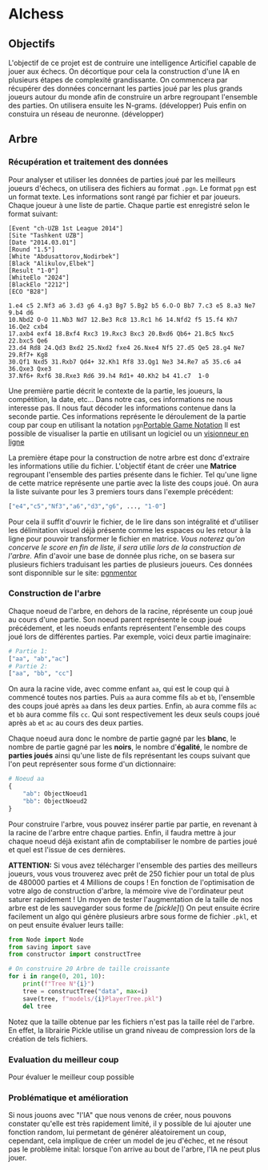# AIchess

## Objectifs
L'objectif de ce projet est de contruire une intelligence Articifiel capable de jouer aux échecs. On décortique pour cela la construction d'une IA en plusieurs étapes de complexité grandissante. 
On commencera par récupérer des données concernant les parties joué par les plus grands joueurs autour du monde afin de construire un arbre regroupant l'ensemble des parties.
On utilisera ensuite les N-grams. (développer)
Puis enfin on constuira un réseau de neuronne. (développer)

## Arbre
### Récupération et traitement des données
Pour analyser et utiliser les données de parties joué par les meilleurs joueurs d'échecs, on utilisera des fichiers au format `.pgn`. Le format `pgn` est un format texte. 
Les informations sont rangé par fichier et par joueurs. Chaque joueur à une liste de partie. Chaque partie est enregistré selon le format suivant:
```pgn
[Event "ch-UZB 1st League 2014"]
[Site "Tashkent UZB"]
[Date "2014.03.01"]
[Round "1.5"]
[White "Abdusattorov,Nodirbek"]
[Black "Alikulov,Elbek"]
[Result "1-0"]
[WhiteElo "2024"]
[BlackElo "2212"]
[ECO "B28"]

1.e4 c5 2.Nf3 a6 3.d3 g6 4.g3 Bg7 5.Bg2 b5 6.O-O Bb7 7.c3 e5 8.a3 Ne7 9.b4 d6
10.Nbd2 O-O 11.Nb3 Nd7 12.Be3 Rc8 13.Rc1 h6 14.Nfd2 f5 15.f4 Kh7 16.Qe2 cxb4
17.axb4 exf4 18.Bxf4 Rxc3 19.Rxc3 Bxc3 20.Bxd6 Qb6+ 21.Bc5 Nxc5 22.bxc5 Qe6
23.d4 Rd8 24.Qd3 Bxd2 25.Nxd2 fxe4 26.Nxe4 Nf5 27.d5 Qe5 28.g4 Ne7 29.Rf7+ Kg8
30.Qf1 Nxd5 31.Rxb7 Qd4+ 32.Kh1 Rf8 33.Qg1 Ne3 34.Re7 a5 35.c6 a4 36.Qxe3 Qxe3
37.Nf6+ Rxf6 38.Rxe3 Rd6 39.h4 Rd1+ 40.Kh2 b4 41.c7  1-0
```

Une première partie décrit le contexte de la partie, les joueurs, la compétition, la date, etc... Dans notre cas, ces informations ne nous interesse pas. Il nous faut décoder les informations contenue dans la seconde partie.
Ces informations représente le déroulement de la partie coup par coup en utilisant la notation `pgn`[Portable Game Notation](https://fr.wikipedia.org/wiki/Portable_Game_Notation) 
Il est possible de visualiser la partie en utilisant un logiciel ou un [visionneur en ligne](https://fr.chesstempo.com/pgn-viewer/)

La première étape pour la construction de notre arbre est donc d'extraire les informations utilie du fichier. L'objectif étant de créer une **Matrice** regroupant l'ensemble des parties présente dans le fichier. Tel qu'une ligne de cette matrice représente une partie avec la liste des coups joué. On aura la liste suivante pour les 3 premiers tours dans l'exemple précédent:
```py
["e4","c5","Nf3","a6","d3","g6", ..., "1-0"]
```
Pour cela il suffit d'ouvrir le fichier, de le lire dans son intégralité et d'utiliser les délimitation visuel déjà présente comme les espaces ou les retour à la ligne pour pouvoir transformer le fichier en matrice.
*Vous noterez qu'on concerve le score en fin de liste, il sera utilie lors de la construction de l'arbre.*
Afin d'avoir une base de donnée plus riche, on se basera sur plusieurs fichiers traduisant les parties de plusieurs joueurs. Ces données sont disponnible sur le site: [pgnmentor](https://www.pgnmentor.com/files.html#classking)

### Construction de l'arbre
Chaque noeud de l'arbre, en dehors de la racine, réprésente un coup joué au cours d'une partie. Son noeud parent représente le coup joué précédement, et les noeuds enfants représentent l'ensemble des coups joué lors de différentes parties.
Par exemple, voici deux partie imaginaire:
```py
# Partie 1:
["aa", "ab","ac"]
# Partie 2:
["aa", "bb", "cc"]
```
On aura la racine vide, avec comme enfant `aa`, qui est le coup qui à commencé toutes nos parties.
Puis `aa` aura comme fils `ab` et `bb`, l'ensemble des coups joué après `aa` dans les deux parties.
Enfin, `ab` aura comme fils `ac` et `bb` aura comme fils `cc`. Qui sont respectivement les deux seuls coups joué après `ab` et `ac` au cours des deux parties.

Chaque noeud aura donc le nombre de partie gagné par les **blanc**, le nombre de partie gagné par les **noirs**, le nombre d'**égalité**, le nombre de **parties joués**
ainsi qu'une liste de fils représentant les coups suivant que l'on peut représenter sous forme d'un dictionnaire:
```py
# Noeud aa
{
    "ab": ObjectNoeud1
    "bb": ObjectNoeud2
}
```
Pour construire l'arbre, vous pouvez insérer partie par partie, en revenant à la racine de l'arbre entre chaque parties. Enfin, il faudra mettre à jour chaque noeud déjà existant afin de comptabiliser le nombre de parties joué et quel est l'issue de ces dernières.

**ATTENTION:** Si vous avez télécharger l'ensemble des parties des meilleurs joueurs, vous vous trouverez avec prêt de 250 fichier pour un total de plus de 480000 parties et 4 Millions de coups ! En fonction de l'optimisation de votre algo de construction d'arbre, la mémoire vive de l'ordinateur peut saturer rapidement !
Un moyen de tester l'augmentation de la taille de nos arbre est de les sauvegarder sous forme de *[pickle]*()
On peut ensuite écrire facilement un algo qui génère plusieurs arbre sous forme de fichier `.pkl`, et on peut ensuite évaluer leurs taille:

```py
from Node import Node
from saving import save
from constructor import constructTree

# On construire 20 Arbre de taille croissante
for i in range(0, 201, 10):
    print(f"Tree N°{i}")
    tree = constructTree("data", max=i)
    save(tree, f"models/{i}PlayerTree.pkl")
    del tree

```
Notez que la taille obtenue par les fichiers n'est pas la taille réel de l'arbre. En effet, la librairie Pickle utilise un grand niveau de compression lors de la création de tels fichiers.

### Evaluation du meilleur coup
Pour évaluer le meilleur coup possible 

### Problématique et amélioration
Si nous jouons avec "l'IA" que nous venons de créer, nous pouvons constater qu'elle est très rapidement limité, il y possible de lui ajouter une fonction random, lui permetant de générer aléatoirement un coup, cependant, cela implique de créer un model de jeu d'échec, et ne résout pas le problème inital: lorsque l'on arrive au bout de l'arbre, l'IA ne peut plus jouer.
